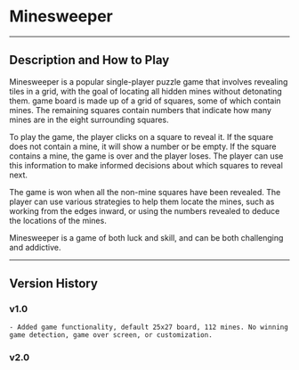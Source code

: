 # Minesweeper

---

## Description and How to Play

Minesweeper is a popular single-player puzzle game that involves revealing tiles in a grid, with the goal of locating all hidden mines without detonating them. game board is made up of a grid of squares, some of which contain mines. The remaining squares contain numbers that indicate how many mines are in the eight surrounding squares.

To play the game, the player clicks on a square to reveal it. If the square does not contain a mine, it will show a number or be empty. If the square contains a mine, the game is over and the player loses. The player can use this information to make informed decisions about which squares to reveal next.

The game is won when all the non-mine squares have been revealed. The player can use various strategies to help them locate the mines, such as working from the edges inward, or using the numbers revealed to deduce the locations of the mines.

Minesweeper is a game of both luck and skill, and can be both challenging and addictive.

---

## Version History

### v1.0

    - Added game functionality, default 25x27 board, 112 mines. No winning game detection, game over screen, or customization.

### v2.0
